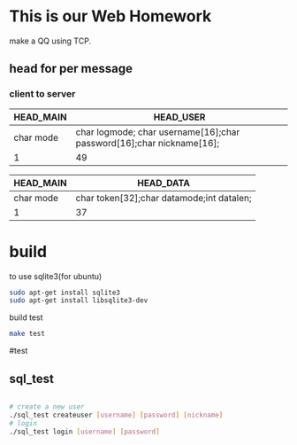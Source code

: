 # This is our Web Homework

make a QQ using TCP.

## head for per message

### client to server

|HEAD_MAIN|HEAD_USER|
|-----|-----|
|char mode|char logmode; char username[16];char password[16];char nickname[16];|
|1|49|

|HEAD_MAIN|HEAD_DATA|
|-----|-----|
|char mode|char token[32];char datamode;int datalen;|
|1|37|


# build

to use sqlite3(for ubuntu)

```bash
sudo apt-get install sqlite3 
sudo apt-get install libsqlite3-dev
```

build test
```bash
make test
```
#test

## sql_test

```bash

# create a new user
./sql_test createuser [username] [password] [nickname]
# login 
./sql_test login [username] [password] 

```